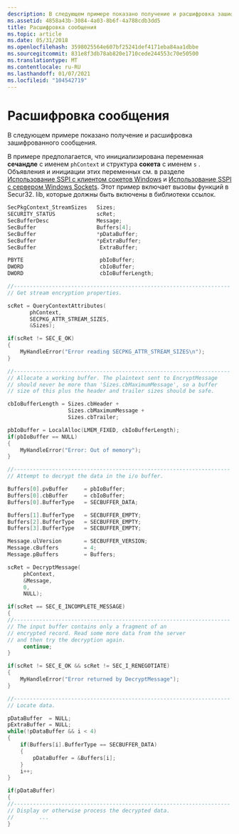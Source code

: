 ```yaml
---
description: В следующем примере показано получение и расшифровка зашифрованного сообщения.
ms.assetid: 4858a43b-3084-4a03-8b6f-4a788cdb3dd5
title: Расшифровка сообщения
ms.topic: article
ms.date: 05/31/2018
ms.openlocfilehash: 3598025564e607bf25241def4171eba84aa1dbbe
ms.sourcegitcommit: 831e8f3db78ab820e1710cede244553c70e50500
ms.translationtype: MT
ms.contentlocale: ru-RU
ms.lasthandoff: 01/07/2021
ms.locfileid: "104542719"
---
```

# <a name="decrypting-a-message"></a>Расшифровка сообщения

В следующем примере показано получение и расшифровка зашифрованного сообщения.

В примере предполагается, что инициализирована переменная **сечандле** с именем `phContext` и структура **сокета** с именем `s` . Объявления и инициации этих переменных см. в разделе [Использование SSPI с клиентом сокетов Windows](using-sspi-with-a-windows-sockets-client.md) и [Использование SSPI с сервером Windows Sockets](using-sspi-with-a-windows-sockets-server.md). Этот пример включает вызовы функций в Secur32. lib, которые должны быть включены в библиотеки ссылок.


```C++
SecPkgContext_StreamSizes   Sizes;
SECURITY_STATUS             scRet;
SecBufferDesc               Message;
SecBuffer                   Buffers[4];
SecBuffer                   *pDataBuffer;
SecBuffer                   *pExtraBuffer;
SecBuffer                    ExtraBuffer;

PBYTE                        pbIoBuffer;
DWORD                        cbIoBuffer;
DWORD                        cbIoBufferLength;

//--------------------------------------------------------------------
// Get stream encryption properties.

scRet = QueryContextAttributes(
       phContext,
       SECPKG_ATTR_STREAM_SIZES,
       &Sizes);

if(scRet != SEC_E_OK)
{
    MyHandleError("Error reading SECPKG_ATTR_STREAM_SIZES\n");
}

//--------------------------------------------------------------------
// Allocate a working buffer. The plaintext sent to EncryptMessage
// should never be more than 'Sizes.cbMaximumMessage', so a buffer 
// size of this plus the header and trailer sizes should be safe.

cbIoBufferLength = Sizes.cbHeader + 
                   Sizes.cbMaximumMessage +
                   Sizes.cbTrailer;

pbIoBuffer = LocalAlloc(LMEM_FIXED, cbIoBufferLength);
if(pbIoBuffer == NULL)
{
    MyHandleError("Error: Out of memory");
}

//--------------------------------------------------------------------
// Attempt to decrypt the data in the i/o buffer.

Buffers[0].pvBuffer     = pbIoBuffer;
Buffers[0].cbBuffer     = cbIoBuffer;
Buffers[0].BufferType   = SECBUFFER_DATA;

Buffers[1].BufferType   = SECBUFFER_EMPTY;
Buffers[2].BufferType   = SECBUFFER_EMPTY;
Buffers[3].BufferType   = SECBUFFER_EMPTY;

Message.ulVersion       = SECBUFFER_VERSION;
Message.cBuffers        = 4;
Message.pBuffers        = Buffers;

scRet = DecryptMessage(
     phContext, 
     &Message, 
     0, 
     NULL);

if(scRet == SEC_E_INCOMPLETE_MESSAGE)
{
//--------------------------------------------------------------------
// The input buffer contains only a fragment of an
// encrypted record. Read some more data from the server 
// and then try the decryption again.
     continue;
}

if(scRet != SEC_E_OK && scRet != SEC_I_RENEGOTIATE)
{
    MyHandleError("Error returned by DecryptMessage");
}

//--------------------------------------------------------------------
// Locate data.

pDataBuffer  = NULL;
pExtraBuffer = NULL;
while(!pDataBuffer && i < 4)
{
    if(Buffers[i].BufferType == SECBUFFER_DATA)
    {
        pDataBuffer = &Buffers[i];
    }
    i++;
}

if(pDataBuffer)
{
//--------------------------------------------------------------------
// Display or otherwise process the decrypted data.
//        ...
}
```



 

 



